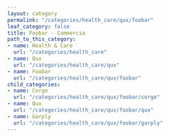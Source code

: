 ```yaml
---
layout: category
permalink: "/categories/health_care/qux/foobar"
leaf_category: false
title: Foobar - Commercia
path_to_this_category:
- name: Health & Care
  url: "/categories/health_care"
- name: Qux
  url: "/categories/health_care/qux"
- name: Foobar
  url: "/categories/health_care/qux/foobar"
child_categories:
- name: Corge
  url: "/categories/health_care/qux/foobar/corge"
- name: Qux
  url: "/categories/health_care/qux/foobar/qux"
- name: Garply
  url: "/categories/health_care/qux/foobar/garply"
---
```

